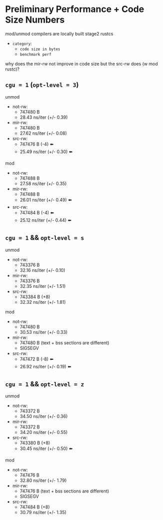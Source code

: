 # Preliminary Performance + Code Size Numbers

mod/unmod compilers are locally built stage2 rustcs

- `category`:
    - `code size in bytes`
    - `benchmark perf`

why does the mir-rw not improve in code size but the src-rw does (w mod rustc)?

## `cgu = 1` (`opt-level = 3`)

unmod
- not-rw:
    - 747480 B
    - 28.43 ns/iter (+/- 0.39)
- mir-rw:
    - 747480 B
    - 27.62 ns/iter (+/- 0.08)
- src-rw: 
    - 747476 B (-4) ⬅️
    - 25.49 ns/iter (+/- 0.30) ⬅️

mod
- not-rw:
    - 747488 B
    - 27.58 ns/iter (+/- 0.35)
- mir-rw:
    - 747488 B
    - 26.01 ns/iter (+/- 0.49) ⬅️
- src-rw: 
    - 747484 B (-4) ⬅️
    - 25.12 ns/iter (+/- 0.44) ⬅️

## `cgu = 1` && `opt-level = s`

unmod
- not-rw:
    - 743376 B
    - 32.16 ns/iter (+/- 0.10)
- mir-rw:
    - 743376 B
    - 32.35 ns/iter (+/- 1.51) 
- src-rw:
    - 743384 B (+8)
    - 32.32 ns/iter (+/- 1.81)

mod
- not-rw:
    - 747480 B
    - 30.53 ns/iter (+/- 0.33)
- mir-rw:
    - 747480 B (text + bss sections are different)
    - SIGSEGV
- src-rw:
    - 747472 B (-8) ⬅️
    - 26.92 ns/iter (+/- 0.19) ⬅️

## `cgu = 1` && `opt-level = z`

unmod
- not-rw:
    - 743372 B
    - 34.50 ns/iter (+/- 0.36)
- mir-rw:
    - 743372 B
    - 34.20 ns/iter (+/- 0.55)
- src-rw:
    - 743380 B (+8)
    - 30.45 ns/iter (+/- 0.50) ⬅️

mod
- not-rw:
    - 747476 B
    - 32.80 ns/iter (+/- 1.79)
- mir-rw:
    - 747476 B (text + bss sections are different)
    - SIGSEGV
- src-rw:
    - 747484 B (+8)
    - 30.79 ns/iter (+/- 1.35)

